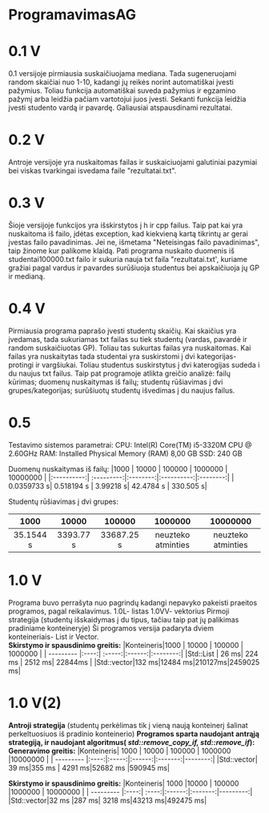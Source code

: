 # ProgramavimasAG
# 0.1 V
0.1 versijoje pirmiausia suskaičiuojama mediana. Tada sugeneruojami random skaičiai nuo 1-10, kadangi jų reikės norint automatiškai įvesti pažymius. Toliau funkcija automatiškai suveda pažymius ir egzamino pažymį arba leidžia pačiam vartotojui juos įvesti. Sekanti funkcija leidžia įvesti studento vardą ir pavardę. Galiausiai atspausdinami rezultatai.
# 0.2 V
Antroje versijoje yra nuskaitomas failas ir suskaiciuojami galutiniai pazymiai bei viskas tvarkingai isvedama faile "rezultatai.txt".
# 0.3 V
Šioje versijoje funkcijos yra išskirstytos į h ir cpp failus. Taip pat kai yra nuskaitoma iš failo, įdėtas exception, kad kiekvieną kartą tikrintų ar gerai įvestas failo pavadinimas. Jei ne, išmetama "Neteisingas failo pavadinimas", taip žinome kur palikome klaidą. Pati programa nuskaito duomenis iš studentai100000.txt failo ir sukuria nauja txt faila "rezultatai.txt', kuriame gražiai pagal vardus ir pavardes surūšiuoja studentus bei apskaičiuoja jų GP ir medianą. 
# 0.4 V
Pirmiausia programa paprašo įvesti studentų skaičių. Kai skaičius yra įvedamas, tada sukuriamas txt failas su tiek studentų (vardas, pavardė ir random suskaičiuotas GP). Toliau tas sukurtas failas yra nuskaitomas. Kai failas yra nuskaitytas tada studentai yra suskirstomi į dvi kategorijas- protingi ir vargšiukai. Toliau studentus suskirstytus į dvi katerogijas sudeda i du naujus txt failus. Taip pat programoje atlikta greičio analizė: 
failų kūrimas;
duomenų nuskaitymas iš failų;
studentų rūšiavimas į dvi grupes/kategorijas;
surūšiuotų studentų išvedimas į du naujus failus.
# 0.5
Testavimo sistemos parametrai:
CPU: Intel(R) Core(TM) i5-3320M CPU @ 2.60GHz
RAM:	Installed Physical Memory (RAM)	8,00 GB
SSD: 240 GB

Duomenų nuskaitymas iš failų:
|1000        | 10000      | 100000   | 1000000    | 10000000 |
|:----------:| :---------:|:--------:|:----------:|:--------:|
| 0.0359733 s| 0.518194 s | 3.99218 s| 42.4784 s  | 330.505 s|

Studentų rūšiavimas į dvi grupes:

|1000        | 10000      | 100000   | 1000000            | 10000000          |
|:----------:| :---------:|:--------:|:------------------:|:-----------------:|
| 35.1544 s  | 3393.77 s  |33687.25 s| neuzteko atminties | neuzteko atminties|
# 1.0 V
Programa  buvo perrašyta nuo pagrindų kadangi nepavyko pakeisti praeitos programos, pagal reikalavimus.
1.0L- listas
1.0VV- vektorius
Pirmoji strategija (studentų išskaidymas į du tipus, tačiau taip pat jų palikimas pradiniame konteineryje) 
Ši programos versija padaryta dviem konteineriais- List ir Vector.  
**Skirstymo ir spausdinimo greitis:**
|Konteineris|1000  | 10000  | 100000 | 1000000  | 
| --------- |:----:| :-----:|:------:|:--------:|
|Std::List  | 26 ms| 224 ms | 2512 ms| 22844ms  | 
|Std::vector|132 ms|12484 ms|210127ms|2459025 ms| 

# 1.0 V(2)
**Antroji strategija** (studentų perkėlimas tik į vieną naują konteinerį šalinat perkeltuosiuos iš pradinio konteinerio)
**Programos sparta naudojant antrąją strategiją, ir naudojant algoritmus( *std::remove_copy_if, std::remove_if*):**
**Generavimo greitis:**
|Konteineris| 1000 | 10000 | 100000 | 1000000 |10000000 |
| --------- |:----:|:-----:|:------:|:-------:|--------:|
|Std::vector| 39 ms|355 ms | 4291 ms|52682 ms |590945 ms|

**Skirstymo ir spausdinimo greitis:**
|Konteineris| 1000 |10000  | 100000 |1000000  | 10000000 |
| --------- |:----:| :----:|:------:|:-------:|---------:|
|Std::vector|32 ms |287  ms| 3218 ms|43213  ms|492475  ms|


